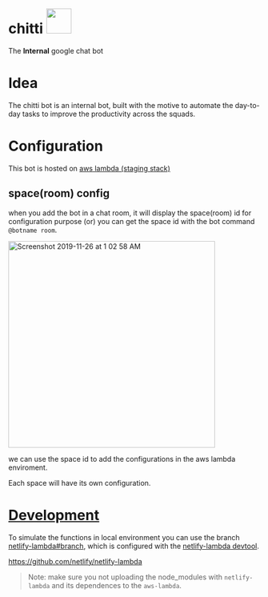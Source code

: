 # chitti <img src="https://user-images.githubusercontent.com/14071264/69571553-4c96c500-0fe8-11ea-8f72-4789c3974357.jpg" height="50px" width="50px">
The **Internal** google chat bot

# Idea
The chitti bot is an internal bot, built with the motive to automate the day-to-day tasks to improve the productivity across the squads.

# Configuration
This bot is hosted on [aws lambda (staging stack)](https://console.aws.amazon.com/lambda/home?region=us-east-1#/functions/chitti-the-bot?tab=configuration)

## space(room) config
when you add the bot in a chat room, it will
display the space(room) id for configuration purpose (or) you can get the space id with the bot command `@botname room`.

<img width="413" alt="Screenshot 2019-11-26 at 1 02 58 AM" src="https://user-images.githubusercontent.com/14071264/69571638-85369e80-0fe8-11ea-8caf-56dc665f82b7.png">

we can use the space id to add the configurations in the aws lambda enviroment.

Each space will have its own configuration.

# [Development](https://github.com/prakash-chokalingam/chitti/tree/netlify-lambda#start)

To simulate the functions in local environment you can use the branch [netlify-lambda#branch](https://github.com/prakash-chokalingam/chitti/tree/netlify-lambda#start), which is configured with the [netlify-lambda devtool](https://github.com/netlify/netlify-lambda).

https://github.com/netlify/netlify-lambda

> Note: make sure you not uploading the node_modules with `netlify-lambda` and its dependences to the `aws-lambda`.


